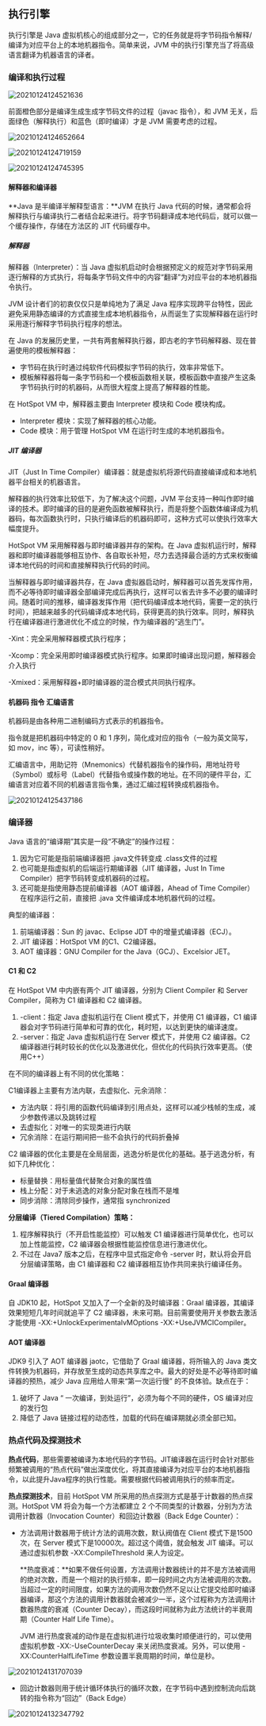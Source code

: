 ## 执行引擎

执行引擎是 Java 虚拟机核心的组成部分之一，它的任务就是将字节码指令解释/编译为对应平台上的本地机器指令。简单来说，JVM 中的执行引擎充当了将高级语言翻译为机器语言的译者。



### 编译和执行过程

![20210124124521636](../images/20210124124521636.png)

前面橙色部分是编译生成生成字节码文件的过程（javac 指令），和 JVM 无关，后面绿色（解释执行）和蓝色（即时编译）才是 JVM 需要考虑的过程。

![20210124124652664](../images/20210124124652664.png)

![20210124124719159](../images/20210124124719159.png)

![20210124124745395](../images/20210124124745395.png)



#### 解释器和编译器

**Java 是半编译半解释型语言：**JVM 在执行 Java 代码的时候，通常都会将解释执行与编译执行二者结合起来进行。将字节码翻译成本地代码后，就可以做一个缓存操作，存储在方法区的 JIT 代码缓存中。



##### 解释器

解释器（Interpreter）：当 Java 虚拟机启动时会根据预定义的规范对字节码采用逐行解释的方式执行，将每条字节码文件中的内容“翻译”为对应平台的本地机器指令执行。

JVM 设计者们的初衷仅仅只是单纯地为了满足 Java 程序实现跨平台特性，因此避免采用静态编译的方式直接生成本地机器指令，从而诞生了实现解释器在运行时采用逐行解释字节码执行程序的想法。

在 Java 的发展历史里，一共有两套解释执行器，即古老的字节码解释器、现在普遍使用的模板解释器：

- 字节码在执行时通过纯软件代码模拟字节码的执行，效率非常低下。
- 模板解释器将每一条字节码和一个模板函数相关联，模板函数中直接产生这条字节码执行时的机器码，从而很大程度上提高了解释器的性能。

在 HotSpot VM 中，解释器主要由 Interpreter 模块和 Code 模块构成。

- Interpreter 模块：实现了解释器的核心功能。
- Code 模块：用于管理 HotSpot VM 在运行时生成的本地机器指令。



##### JIT 编译器

JIT（Just In Time Compiler）编译器：就是虚拟机将源代码直接编译成和本地机器平台相关的机器语言。

解释器的执行效率比较低下，为了解决这个问题，JVM 平台支持一种叫作即时编译的技术。即时编译的目的是避免函数被解释执行，而是将整个函数体编译成为机器码，每次函数执行时，只执行编译后的机器码即可，这种方式可以使执行效率大幅度提升。

HotSpot VM 采用解释器与即时编译器并存的架构。在 Java 虚拟机运行时，解释器和即时编译器能够相互协作、各自取长补短，尽力去选择最合适的方式来权衡编译本地代码的时间和直接解释执行代码的时间。

当解释器与即时编译器共存，在 Java 虚拟器启动时，解释器可以首先发挥作用，而不必等待即时编译器全部编译完成后再执行，这样可以省去许多不必要的编译时间。随着时间的推移，编译器发挥作用（把代码编译成本地代码，需要一定的执行时间），把越来越多的代码编译成本地代码，获得更高的执行效率。同时，解释执行在编译器进行激进优化不成立的时候，作为编译器的“逃生门”。

-Xint：完全采用解释器模式执行程序；

-Xcomp：完全采用即时编译器模式执行程序。如果即时编译出现问题，解释器会介入执行

-Xmixed：采用解释器+即时编译器的混合模式共同执行程序。



#### 机器码 指令 汇编语言

机器码是由各种用二进制编码方式表示的机器指令。

指令就是把机器码中特定的 0 和 1 序列，简化成对应的指令（一般为英文简写，如 mov，inc 等），可读性稍好。

汇编语言中，用助记符（Mnemonics）代替机器指令的操作码，用地址符号（Symbol）或标号（Label）代替指令或操作数的地址。在不同的硬件平台，汇编语言对应着不同的机器语言指令集，通过汇编过程转换成机器指令。

![20210124125437186](../images/20210124125437186.png)



### 编译器

Java 语言的“编译期”其实是一段“不确定”的操作过程：

1. 因为它可能是指前端编译器把 .java文件转变成 .class文件的过程
2. 也可能是指虚拟机的后端运行期编译器（JIT 编译器，Just In Time Compiler）把字节码转变成机器码的过程。
3. 还可能是指使用静态提前编译器（AOT 编译器，Ahead of Time Compiler）在程序运行之前，直接把 .java 文件编译成本地机器代码的过程。

典型的编译器：

1. 前端编译器：Sun 的 javac、Eclipse JDT 中的增量式编译器（ECJ）。
2. JIT 编译器：HotSpot VM 的C1、C2编译器。
3. AOT 编译器：GNU Compiler for the Java（GCJ）、Excelsior JET。



#### C1 和 C2

在 HotSpot VM 中内嵌有两个 JIT 编译器，分别为 Client Compiler 和 Server Compiler，简称为 C1 编译器和 C2 编译器。

1. -client：指定 Java 虚拟机运行在 Client 模式下，并使用 C1 编译器，C1 编译器会对字节码进行简单和可靠的优化，耗时短，以达到更快的编译速度。
2. -server：指定 Java 虚拟机运行在 Server 模式下，并使用 C2 编译器。C2 编译器进行耗时较长的优化以及激进优化，但优化的代码执行效率更高。（使用C++）

在不同的编译器上有不同的优化策略：

C1编译器上主要有方法内联，去虚拟化、元余消除：

- 方法内联：将引用的函数代码编译到引用点处，这样可以减少栈帧的生成，减少参数传递以及跳转过程
- 去虚拟化：对唯一的实现类进行内联
- 冗余消除：在运行期间把一些不会执行的代码折叠掉

C2 编译器的优化主要是在全局层面，逃逸分析是优化的基础。基于逃逸分析，有如下几种优化：

- 标量替换：用标量值代替聚合对象的属性值
- 栈上分配：对于未逃逸的对象分配对象在栈而不是堆
- 同步消除：清除同步操作，通常指 synchronized

**分层编译（Tiered Compilation）策略：**

1. 程序解释执行（不开启性能监控）可以触发 C1 编译器进行简单优化，也可以加上性能监控，C2 编译器会根据性能监控信息进行激进优化。
2. 不过在 Java7 版本之后，在程序中显式指定命令 -server 时，默认将会开启分层编译策略，由 C1 编译器和 C2 编译器相互协作共同来执行编译任务。



#### Graal 编译器

自 JDK10 起，HotSpot 又加入了一个全新的及时编译器：Graal 编译器，其编译效果短短几年时间就追平了 C2 编译器，未来可期。目前需要使用开关参数去激活才能使用 -XX:+UnlockExperimentalvMOptions -XX:+UseJVMCICompiler。



#### AOT 编译器

JDK9 引入了 AOT 编译器 jaotc，它借助了 Graal 编译器，将所输入的 Java 类文件转换为机器码，并存放至生成的动态共享库之中。最大的好处是不必等待即时编译器的预热，减少 Java 应用给人带来“第一次运行慢” 的不良体验。缺点在于：

1. 破坏了 Java “ 一次编译，到处运行”，必须为每个不同的硬件，OS 编译对应的发行包
2. 降低了 Java 链接过程的动态性，加载的代码在编译期就必须全部已知。



### 热点代码及探测技术

**热点代码**，那些需要被编译为本地代码的字节码。JIT编译器在运行时会针对那些频繁被调用的“热点代码”做出深度优化，将其直接编译为对应平台的本地机器指令，以此提升Java程序的执行性能。需要根据代码被调用执行的频率而定。

**热点探测技术**，目前 HotSpot VM 所采用的热点探测方式是基于计数器的热点探测。HotSpot VM 将会为每一个方法都建立 2 个不同类型的计数器，分别为方法调用计数器（Invocation Counter）和回边计数器（Back Edge Counter）：

- 方法调用计数器用于统计方法的调用次数，默认阀值在 Client 模式下是1500次，在 Server 模式下是10000次。超过这个阈值，就会触发 JIT 编译。可以通过虚拟机参数 -XX:CompileThreshold 来人为设定。

   **热度衰减：**如果不做任何设置，方法调用计数器统计的并不是方法被调用的绝对次数，而是一个相对的执行频率，即一段时间之内方法被调用的次数。当超过一定的时间限度，如果方法的调用次数仍然不足以让它提交给即时编译器编译，那这个方法的调用计数器就会被减少一半，这个过程称为方法调用计数器热度的衰减（Counter Decay），而这段时间就称为此方法统计的半衰周期（Counter Half Life Time）。

  JVM 进行热度衰减的动作是在虚拟机进行垃圾收集时顺便进行的，可以使用虚拟机参数 -XX:-UseCounterDecay 来关闭热度衰减。另外，可以使用 -XX:CounterHalfLifeTime 参数设置半衰周期的时间，单位是秒。

![20210124131707039](../images/20210124131707039.png)

- 回边计数器则用于统计循环体执行的循环次数，在字节码中遇到控制流向后跳转的指令称为“回边”（Back Edge）

![20210124132347792](../images/20210124132347792.png)



